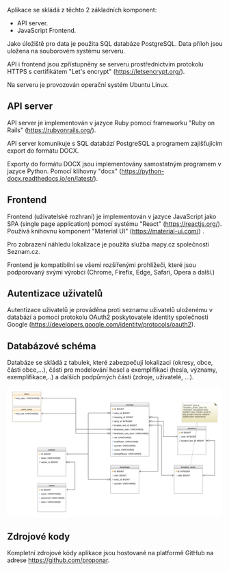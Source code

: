 Aplikace se skládá z těchto 2 základních komponent:

 * API server.
 * JavaScript Frontend.

Jako úložiště pro data je použita SQL databáze PostgreSQL. Data příloh jsou
uložena na souborovém systému serveru.

API i frontend jsou zpřístupněny se serveru prostřednictvím protokolu HTTPS s
certifikátem "Let's encrypt" (https://letsencrypt.org/).

Na serveru je provozován operační systém Ubuntu Linux.

## API server

API server je implementován v jazyce Ruby pomocí frameworku "Ruby on Rails"
(https://rubyonrails.org/).

API server komunikuje s SQL databází PostgreSQL a programem zajišťujícím export
do formátu DOCX.

Exporty do formátu DOCX jsou implementovány samostatným programem v jazyce
Python. Pomocí klihovny "docx" (https://python-docx.readthedocs.io/en/latest/).

## Frontend

Frontend (uživatelské rozhraní) je implementován v jazyce JavaScript jako SPA
(single page application) pomocí systému "React" (https://reactjs.org/). Používá
knihovnu komponent "Material UI" (https://material-ui.com/) .

Pro zobrazení náhledu lokalizace je použita služba mapy.cz společnosti Seznam.cz.

Frontend je kompatibilní se všemi rozšířenými prohlížeči, které jsou
podporovaný svými výrobci (Chrome, Firefix, Edge, Safari, Opera a další.)

## Autentizace uživatelů

Autentizace uživatelů je prováděna proti seznamu uživatelů uloženému v databází
a pomocí protokolu OAuth2 poskytovatele identity společnosti Google
(https://developers.google.com/identity/protocols/oauth2).

## Databázové schéma

Databáze se skládá z tabulek, které zabezpečují lokalizaci (okresy, obce, části
obce,...), části pro modelování hesel a exemplifikací (hesla, významy,
exemplifikace,..) a dalších podpůrných částí (zdroje, uživatelé, ...).

![ERD schema](DIDA-base-schema-white.png)

## Zdrojové kody

Kompletní zdrojové kódy aplikace jsou hostované na platformě GitHub na adrese https://github.com/proponar.

